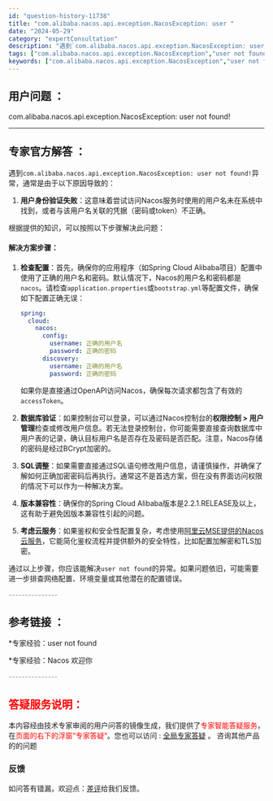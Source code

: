 ```yaml
---
id: "question-history-11738"
title: "com.alibaba.nacos.api.exception.NacosException: user "
date: "2024-05-29"
category: "expertConsultation"
description: "遇到`com.alibaba.nacos.api.exception.NacosException: user not found!`异常，通常是由于以下原因导致的：1. **用户身份验证失败**：这意味着尝试访问Nacos服务时使用的用户名未在系统中找到，或者与该用户名关联的凭据（密码或token"
tags: ["com.alibaba.nacos.api.exception.NacosException","user not found"]
keywords: ["com.alibaba.nacos.api.exception.NacosException","user not found"]
---
```


## 用户问题 ： 
 com.alibaba.nacos.api.exception.NacosException: user not found!  

---------------
## 专家官方解答 ：

遇到`com.alibaba.nacos.api.exception.NacosException: user not found!`异常，通常是由于以下原因导致的：

1. **用户身份验证失败**：这意味着尝试访问Nacos服务时使用的用户名未在系统中找到，或者与该用户名关联的凭据（密码或token）不正确。

根据提供的知识，可以按照以下步骤解决此问题：

#### 解决方案步骤：

1. **检查配置**：首先，确保你的应用程序（如Spring Cloud Alibaba项目）配置中使用了正确的用户名和密码。默认情况下，Nacos的用户名和密码都是`nacos`。请检查`application.properties`或`bootstrap.yml`等配置文件，确保如下配置正确无误：
   ```yaml
   spring:
     cloud:
       nacos:
         config:
           username: 正确的用户名
           password: 正确的密码
         discovery:
           username: 正确的用户名
           password: 正确的密码
   ```
   如果你是直接通过OpenAPI访问Nacos，确保每次请求都包含了有效的`accessToken`。

2. **数据库验证**：如果控制台可以登录，可以通过Nacos控制台的**权限控制 > 用户管理**检查或修改用户信息。若无法登录控制台，你可能需要直接查询数据库中用户表的记录，确认目标用户名是否存在及密码是否匹配。注意，Nacos存储的密码是经过BCrypt加密的。

3. **SQL调整**：如果需要直接通过SQL语句修改用户信息，请谨慎操作，并确保了解如何正确加密密码后再执行。通常这不是首选方案，但在没有界面访问权限的情况下可以作为一种解决方案。

4. **版本兼容性**：确保你的Spring Cloud Alibaba版本是2.2.1.RELEASE及以上，这有助于避免因版本兼容性引起的问题。

5. **考虑云服务**：如果鉴权和安全性配置复杂，考虑使用[阿里云MSE提供的Nacos云服务](https://www.aliyun.com/product/aliware/mse?spm=nacos.cloud.topbar.0.0.0)，它能简化鉴权流程并提供额外的安全特性，比如配置加解密和TLS加密。

通过以上步骤，你应该能解决`user not found`的异常。如果问题依旧，可能需要进一步排查网络配置、环境变量或其他潜在的配置错误。


<font color="#949494">---------------</font> 


## 参考链接 ：

*专家经验：user not found 
 
 *专家经验：Nacos 欢迎你 


 <font color="#949494">---------------</font> 
 


## <font color="#FF0000">答疑服务说明：</font> 

本内容经由技术专家审阅的用户问答的镜像生成，我们提供了<font color="#FF0000">专家智能答疑服务</font>，在<font color="#FF0000">页面的右下的浮窗”专家答疑“</font>。您也可以访问 : [全局专家答疑](https://answer.opensource.alibaba.com/docs/intro) 。 咨询其他产品的的问题

### 反馈
如问答有错漏，欢迎点：[差评](https://ai.nacos.io/user/feedbackByEnhancerGradePOJOID?enhancerGradePOJOId=14680)给我们反馈。
